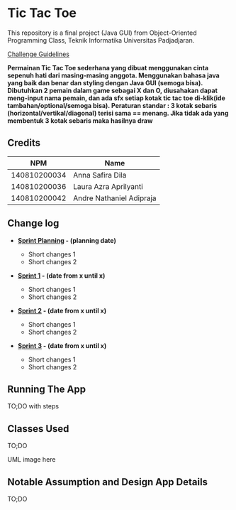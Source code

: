 # Tic Tac Toe

This repository is a final project (Java GUI) from Object-Oriented Programming Class, Teknik Informatika Universitas Padjadjaran. 

[Challenge Guidelines](challenge-guideline.md)

**Permainan Tic Tac Toe sederhana yang dibuat menggunakan cinta sepenuh hati dari masing-masing anggota. Menggunakan bahasa java yang baik dan benar dan styling dengan Java GUI (semoga bisa). Dibutuhkan 2 pemain dalam game sebagai X dan O, diusahakan dapat meng-input nama pemain, dan ada sfx setiap kotak tic tac toe di-klik(ide tambahan/optional/semoga bisa). Peraturan standar : 3 kotak sebaris (horizontal/vertikal/diagonal) terisi sama == menang. Jika tidak ada yang membentuk 3 kotak sebaris maka hasilnya draw**

## Credits
| NPM           | Name                    |
| ------------- |-------------------------|
| 140810200034  | Anna Safira Dila        |
| 140810200036  | Laura Azra Aprilyanti   |
| 140810200042  | Andre Nathaniel Adipraja|

## Change log
- **[Sprint Planning](changelog/sprint-planning.md) - (planning date)** 
   - Short changes 1
   - Short changes 2

- **[Sprint 1](changelog/sprint-1.md) - (date from x until x)** 
   - Short changes 1
   - Short changes 2

- **[Sprint 2](changelog/sprint-2.md) - (date from x until x)** 
   - Short changes 1
   - Short changes 2
   
- **[Sprint 3](changelog/sprint-3.md) - (date from x until x)** 
   - Short changes 1
   - Short changes 2

## Running The App

TO;DO with steps

## Classes Used

TO;DO

UML image here

## Notable Assumption and Design App Details

TO;DO
